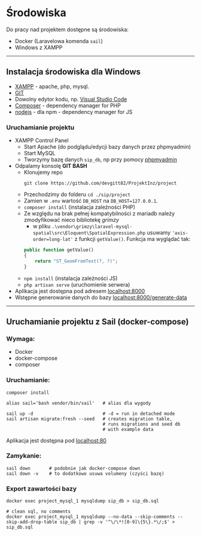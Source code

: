 # Środowiska

Do pracy nad projektem dostępne są środowiska:
- Docker (Laravelowa komenda `sail`)
- Windows z XAMPP

---

## Instalacja środowiska dla Windows

- [XAMPP](https://www.apachefriends.org/pl/index.html) - apache, php, mysql.
- [GIT](https://git-scm.com/)
- Dowolny edytor kodu, np. [Visual Studio Code](https://code.visualstudio.com/)
- [Composer](https://getcomposer.org/) - dependency manager for PHP
- [nodejs](https://nodejs.org/dist/v14.15.4/node-v14.15.4-x64.msi) - dla npm - dependency manager for JS

### Uruchamianie projektu

- XAMPP Control Panel
    - Start Apache (do podglądu/edycji bazy danych przez phpmyadmin)
    - Start MySQL
    - Tworzymy bazę danych `sip_db`, np przy pomocy [phpmyadmin](http://locahost/phpmyadmin)
- Odpalamy konsolę __GIT BASH__
    - Klonujemy repo
        ```shell
        git clone https://github.com/devgitt82/ProjektInz/project
        ```
    - Przechodzimy do folderu `cd ./sip/project`
    - Zamien w `.env` wartość `DB_HOST` na `DB_HOST=127.0.0.1`.
    - `composer install` (instalacja zależności PHP)
    - Ze względu na brak pełnej kompatybilności z mariadb należy zmodyfikować nieco bibliotekę _grimzy_
        - w pliku `.\vendor\grimzy\laravel-mysql-spatial\src\Eloquent\SpatialExpression.php` usuwamy `'axis-order=long-lat'` z funkcji `getValue()`. Funkcja ma wyglądać tak:
        ```php
        public function getValue()
        {
            return "ST_GeomFromText(?, ?)";
        }
        ```
    - `npm install` (instalacja zależności JS)
    - `php artisan serve` (uruchomienie serwera)
- Aplikacja jest dostępna pod adresem [localhost:8000](http://localhost:8000/)
- Wstępne generowanie danych do bazy [localhost:8000/generate-data](http://localhost:8000/generate-data)

---

## Uruchamianie projektu z Sail (docker-compose)

### Wymaga: 
- Docker
- docker-compose
- composer

### Uruchamianie:

```shell
composer install

alias sail='bash vendor/bin/sail'   # alias dla wygody

sail up -d                          # -d = run in detached mode
sail artisan migrate:fresh --seed   # creates migration table, 
                                    # runs migrations and seed db 
                                    # with example data
```

Aplikacja jest dostępna pod [localhost:80](http://localhost)

### Zamykanie:

```shell
sail down       # podobnie jak docker-compose down
sail down -v    # to dodatkowo usuwa volumeny (czyści bazę)
```

### Export zawartości bazy

```shell
docker exec project_mysql_1 mysqldump sip_db > sip_db.sql

# clean sql, no comments
docker exec project_mysql_1 mysqldump --no-data --skip-comments --skip-add-drop-table sip_db | grep -v '^\/\*![0-9]\{5\}.*\/;$' > sip_db.sql
```
